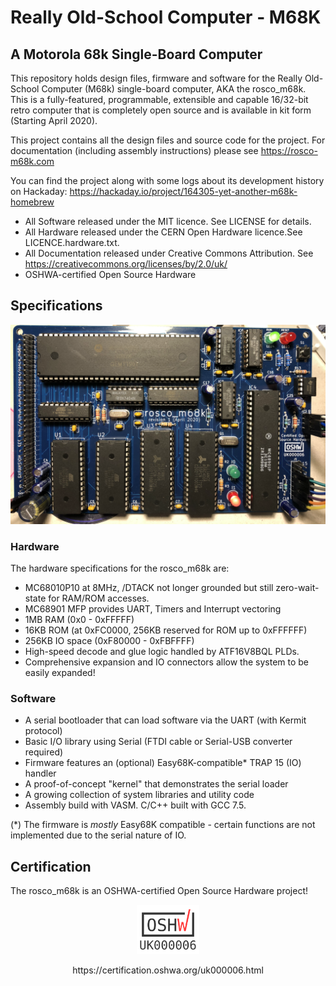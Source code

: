 # Really Old-School Computer - M68K
## A Motorola 68k Single-Board Computer

This repository holds design files, firmware and software for the Really Old-School Computer 
(M68k) single-board computer, AKA the rosco_m68k. This is a fully-featured, programmable,
extensible and capable 16/32-bit retro computer that is completely open source and is
available in kit form (Starting April 2020).

This project contains all the design files and source code for the project. For 
documentation (including assembly instructions) please see https://rosco-m68k.com

You can find the project along with some logs about its development history
on Hackaday: https://hackaday.io/project/164305-yet-another-m68k-homebrew

* All Software released under the MIT licence. See LICENSE for details.
* All Hardware released under the CERN Open Hardware licence.See LICENCE.hardware.txt.
* All Documentation released under Creative Commons Attribution. See https://creativecommons.org/licenses/by/2.0/uk/
* OSHWA-certified Open Source Hardware

## Specifications

![Prototype board](images/r1-populated.png)

### Hardware

The hardware specifications for the rosco_m68k are:

* MC68010P10 at 8MHz, /DTACK not longer grounded but still zero-wait-state for RAM/ROM accesses.
* MC68901 MFP provides UART, Timers and Interrupt vectoring
* 1MB RAM (0x0 - 0xFFFFF)
* 16KB ROM (at 0xFC0000, 256KB reserved for ROM up to 0xFFFFFF)
* 256KB IO space (0xF80000 - 0xFBFFFF)
* High-speed decode and glue logic handled by ATF16V8BQL PLDs.
* Comprehensive expansion and IO connectors allow the system to be easily expanded!

### Software

* A serial bootloader that can load software via the UART (with Kermit protocol)
* Basic I/O library using Serial (FTDI cable or Serial-USB converter required)
* Firmware features an (optional) Easy68K-compatible* TRAP 15 (IO) handler
* A proof-of-concept "kernel" that demonstrates the serial loader
* A growing collection of system libraries and utility code
* Assembly build with VASM. C/C++ built with GCC 7.5.

(*) The firmware is _mostly_ Easy68K compatible - certain functions are not implemented due to the serial nature of IO.

## Certification

The rosco_m68k is an OSHWA-certified Open Source Hardware project!

<p align='center'>
<img alt='OSHWA Certified' src='/images/oshwa.png?raw=true' title='OSHWA Certification UK000006' width='20%'>
</p>
<p align='center'>
https://certification.oshwa.org/uk000006.html
</p>
